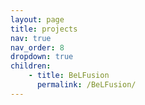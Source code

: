 ```yaml
---
layout: page
title: projects
nav: true
nav_order: 8
dropdown: true
children: 
    - title: BeLFusion
      permalink: /BeLFusion/
---
```

